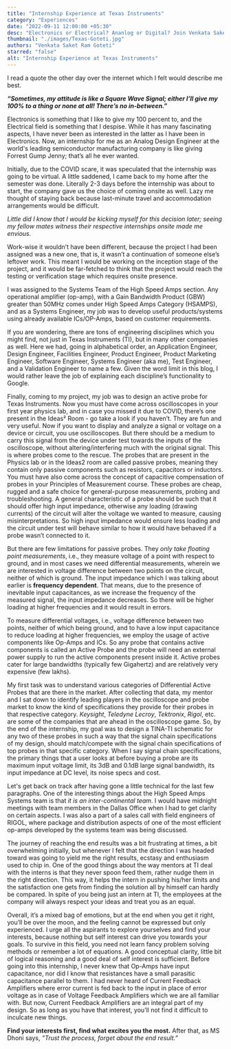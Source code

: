 ```yaml
---
title: "Internship Experience at Texas Instruments"
category: "Experiences"
date: "2022-09-11 12:00:00 +05:30"
desc: "Electronics or Electrical? Ananlog or Digital? Join Venkata Saket Ram Goteti as he narrates how an Electronics lover had to intern as an Ananlog Design Intern at the world's leading semiconductor manufacturing company Texas Instruments"
thumbnail: "./images/Texas-Goteti.jpg"
authors: "Venkata Saket Ram Goteti"
starred: "false"
alt: "Internship Experience at Texas Instruments"
---
```


I read a quote the other day over the internet which I felt would describe me best. 

***“Sometimes, my attitude is like a Square Wave Signal; either I’ll give my 100% to a thing or none at all! There’s no in-between.”***

Electronics is something that I like to give my 100 percent to, and the Electrical field is something that I despise. While it has many fascinating aspects, I have never been as interested in the latter as I have been in Electronics. Now, an internship for me as an Analog Design Engineer at the world's leading semiconductor manufacturing company is like giving Forrest Gump Jenny; that’s all he ever wanted. 

Initially, due to the COVID scare, it was speculated that the internship was going to be virtual. A little saddened, I came back to my home after the semester was done. Literally 2-3 days before the internship was about to start, the company gave us the choice of coming onsite as well. Lazy me thought of staying back because last-minute travel and accommodation arrangements would be difficult. 

*Little did I know that I would be kicking myself for this decision later; seeing my fellow mates witness their respective internships onsite made me envious.*

Work-wise it wouldn’t have been different, because the project I had been assigned was a new one, that is, it wasn’t a continuation of someone else’s leftover work. This meant I would be working on the inception stage of the project, and it would be far-fetched to think that the project would reach the testing or verification stage which requires onsite presence. 

I was assigned to the Systems Team of the High Speed Amps section. Any operational amplifier (op-amp), with a Gain Bandwidth Product (GBW) greater than 50MHz comes under High Speed Amps Category (HSAMPS), and as a Systems Engineer, my job was to develop useful products/systems using already available ICs/OP-Amps, based on customer requirements. 

If you are wondering, there are tons of engineering disciplines which you might find, not just in Texas Instruments (TI), but in many other companies as well. Here we had, going in alphabetical order, an Application Engineer, Design Engineer, Facilities Engineer, Product Engineer, Product Marketing Engineer, Software Engineer, Systems Engineer (aka me), Test Engineer, and a Validation Engineer to name a few. Given the word limit in this blog, I would rather leave the job of explaining each discipline’s functionality to Google. 

Finally, coming to my project, my job was to design an active probe for Texas Instruments. Now you must have come across oscilloscopes in your first year physics lab, and in case you missed it due to COVID, there’s one present in the Ideas² Room - go take a look if you haven’t. They are fun and very useful. Now if you want to display and analyze a signal or voltage on a device or circuit, you use oscilloscopes. But there should be a medium to carry this signal from the device under test towards the inputs of the oscilloscope, without altering/interfering much with the original signal. This is where probes come to the rescue. The probes that are present in the Physics lab or in the Ideas2 room are called passive probes, meaning they contain only passive components such as resistors, capacitors or inductors. You must have also come across the concept of capacitive compensation of probes in your Principles of Measurement course. These probes are cheap, rugged and a safe choice for general-purpose measurements, probing and troubleshooting. A general characteristic of a probe should be such that it should offer high input impedance, otherwise any loading (drawing currents) of the circuit will alter the voltage we wanted to measure, causing misinterpretations. So high input impedance would ensure less loading and the circuit under test will behave similar to how it would have behaved if a probe wasn’t connected to it. 

But there are few limitations for passive probes. They *only take floating point measurements*, i.e., they measure voltage of a point with respect to ground, and in most cases we need differential measurements, wherein we are interested in voltage difference between two points on the circuit, neither of which is ground. The input impedance which I was talking about earlier is **frequency dependent**. That means, due to the presence of inevitable input capacitances, as we increase the frequency of the measured signal, the input impedance decreases. So there will be higher loading at higher frequencies and it would result in errors. 

To measure differential voltages, i.e., voltage difference between two points, neither of which being ground, and to have a low input capacitance to reduce loading at higher frequencies, we employ the usage of active components like Op-Amps and ICs. So any probe that contains active components is called an Active Probe and the probe will need an external power supply to run the active components present inside it. Active probes cater for large bandwidths (typically few Gigahertz) and are relatively very expensive (few lakhs).

My first task was to understand various categories of Differential Active Probes that are there in the market. After collecting that data, my mentor and I sat down to identify leading players in the oscilloscope and probe market to know the kind of specifications they provide for their probes in that respective category. *Keysight*, *Teledyne Lecroy*, *Tektronix*, *Rigol*, etc. are some of the companies that are ahead in the oscilloscope game. So, by the end of the internship, my goal was to design a TINA-TI schematic for any two of these probes in such a way that the signal chain specifications of my design, should match/compete with the signal chain specifications of top probes in that specific category. When I say signal chain specifications, the primary things that a user looks at before buying a probe are its maximum input voltage limit, its 3dB and 0.1dB large signal bandwidth, its input impedance at DC level, its noise specs and cost. 

Let's get back on track after having gone a little technical for the last few paragraphs. One of the interesting things about the High Speed Amps Systems team is that *it is an inter-continental team*. I would have midnight meetings with team members in the Dallas Office when I had to get clarity on certain aspects. I was also a part of a sales call with field engineers of RIGOL, where package and distribution aspects of one of the most efficient op-amps developed by the systems team was being discussed. 

The journey of reaching the end results was a bit frustrating at times, a bit overwhelming initially, but whenever I felt that the direction I was headed toward was going to yield me the right results, ecstasy and enthusiasm used to chip in. One of the good things about the way mentors at TI deal with the interns is that they never spoon feed them, rather nudge them in the right direction. This way, it helps the intern in pushing his/her limits and the satisfaction one gets from finding the solution all by himself can hardly be compared. In spite of you being just an intern at TI, the employees at the company will always respect your ideas and treat you as an equal. 

Overall, it’s a mixed bag of emotions, but at the end when you get it right, you’ll be over the moon, and the feeling cannot be expressed but only experienced. I urge all the aspirants to explore yourselves and find your interests, because nothing but self interest can drive you towards your goals. To survive in this field, you need not learn fancy problem solving methods or remember a lot of equations. A good conceptual clarity, little bit of logical reasoning and a good deal of self interest is sufficient. Before going into this internship, I never knew that Op-Amps have input capacitance, nor did I know that resistances have a small parasitic capacitance parallel to them. I had never heard of Current Feedback Amplifiers where error current is fed back to the input in place of error voltage as in case of Voltage Feedback Amplifiers which we are all familiar with. But now, Current Feedback Amplifiers are an integral part of my design. So as long as you have that interest, you’ll not find it difficult to inculcate new things. 

**Find your interests first, find what excites you the most.** After that, as MS Dhoni says, *”Trust the process, forget about the end result.”* 
